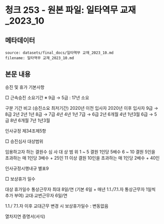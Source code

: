 # 청크 253 - 원본 파일: 일타역무 교재_2023_10

## 메타데이터

```
source: datasets/final_docs/일타역무 교재_2023_10.md
filename: 일타역무 교재_2023_10.md
```

## 본문 내용

승진 및 휴가 기본사항

□ 근속승진 소요기간 ※ 9급 → 5급 : 17년 소요

구분 기간 비고  (승진소요 최저기간) 2020년 이전 입사자 2020년 이후 입사자 9급 → 8급 2년 2년 1년 8급 → 7급 4년 4년 1년 7급 → 6급 2년 6개월 4년 1년3월 6급 → 5급 8년 6개월 7년 1년3월

인사규정 제34조제5항

□ 승진심사 대상범위

임용하고자 하는 결원수 심 사 대 상 범 위 1 ~ 5 결원 1인당 5배수 6 ~ 10 결원 5인을 초과하는 매 1인당 3배수 + 25인 11 이상 결원 10인을 초과하는 매 1인당 2배수 + 40인

인사규정시행내규 별표9

□ 보상휴가 일수

대상 휴가일수 통상근무자 최대 8일/연  (기본 6일 + 매년 1.1./7.1.자 통상근무자 1일씩 추가 부여) 교대∙교번근무자 6일/연

1.1./ 7.1.자 이후 교대근무 변경 시 보상휴가일수 : 변동없음

열차지연 증명서(서식)